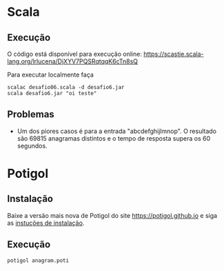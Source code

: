 # Scala

## Execução

O código está disponível para execução online: https://scastie.scala-lang.org/lrlucena/DjXYV7PQSRqtqqK6cTn8sQ 

Para executar localmente faça

````shell
scalac desafio06.scala -d desafio6.jar
scala desafio6.jar "oi teste"
````
## Problemas

 - Um dos piores casos é para a entrada "abcdefghijlmnop". O resultado são 69815 anagramas distintos e o tempo de resposta supera os 60 segundos.

# Potigol

## Instalação

Baixe a versão mais nova de Potigol do site https://potigol.github.io e siga as [instuções de instalação](https://github.com/potigol/potigol#instala%C3%A7%C3%A3o).

## Execução

````shell
potigol anagram.poti
````

